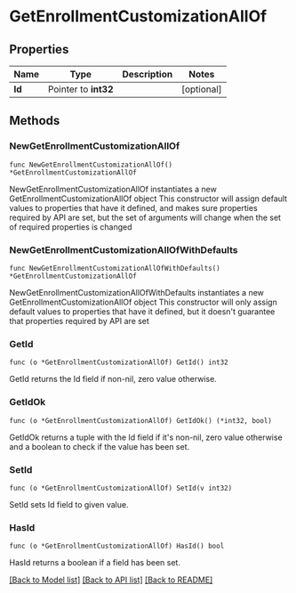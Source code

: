 # GetEnrollmentCustomizationAllOf

## Properties

Name | Type | Description | Notes
------------ | ------------- | ------------- | -------------
**Id** | Pointer to **int32** |  | [optional] 

## Methods

### NewGetEnrollmentCustomizationAllOf

`func NewGetEnrollmentCustomizationAllOf() *GetEnrollmentCustomizationAllOf`

NewGetEnrollmentCustomizationAllOf instantiates a new GetEnrollmentCustomizationAllOf object
This constructor will assign default values to properties that have it defined,
and makes sure properties required by API are set, but the set of arguments
will change when the set of required properties is changed

### NewGetEnrollmentCustomizationAllOfWithDefaults

`func NewGetEnrollmentCustomizationAllOfWithDefaults() *GetEnrollmentCustomizationAllOf`

NewGetEnrollmentCustomizationAllOfWithDefaults instantiates a new GetEnrollmentCustomizationAllOf object
This constructor will only assign default values to properties that have it defined,
but it doesn't guarantee that properties required by API are set

### GetId

`func (o *GetEnrollmentCustomizationAllOf) GetId() int32`

GetId returns the Id field if non-nil, zero value otherwise.

### GetIdOk

`func (o *GetEnrollmentCustomizationAllOf) GetIdOk() (*int32, bool)`

GetIdOk returns a tuple with the Id field if it's non-nil, zero value otherwise
and a boolean to check if the value has been set.

### SetId

`func (o *GetEnrollmentCustomizationAllOf) SetId(v int32)`

SetId sets Id field to given value.

### HasId

`func (o *GetEnrollmentCustomizationAllOf) HasId() bool`

HasId returns a boolean if a field has been set.


[[Back to Model list]](../README.md#documentation-for-models) [[Back to API list]](../README.md#documentation-for-api-endpoints) [[Back to README]](../README.md)


